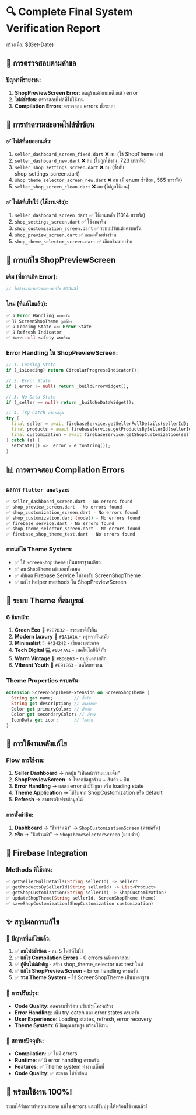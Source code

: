 # 🔍 Complete Final System Verification Report
สร้างเมื่อ: $(Get-Date)

## 🎯 การตรวจสอบตามคำขอ

### ปัญหาที่รายงาน:
1. **ShopPreviewScreen Error**: กดดูร้านค้าแบบเต็มแล้ว error
2. **ไฟล์ซ้ำซ้อน**: ตรวจสอบไฟล์ที่ไม่ใช้งาน
3. **Compilation Errors**: ตรวจสอบ errors ทั้งระบบ

## 🧹 การทำความสะอาดไฟล์ซ้ำซ้อน

### ✅ ไฟล์ที่ลบออกแล้ว:
1. `seller_dashboard_screen_fixed.dart` ❌ ลบ (ใช้ ShopTheme เก่า)
2. `seller_dashboard_new.dart` ❌ ลบ (ไม่ถูกใช้งาน, 723 บรรทัด)
3. `seller_shop_settings_screen.dart` ❌ ลบ (ซ้ำกับ shop_settings_screen.dart)
4. `shop_theme_selector_screen_new.dart` ❌ ลบ (มี enum ซ้ำซ้อน, 565 บรรทัด)
5. `seller_shop_screen_clean.dart` ❌ ลบ (ไม่ถูกใช้งาน)

### ✅ ไฟล์ที่เก็บไว้ (ใช้งานจริง):
1. `seller_dashboard_screen.dart` ✅ ใช้งานหลัก (1014 บรรทัด)
2. `shop_settings_screen.dart` ✅ ใช้งานจริง
3. `shop_customization_screen.dart` ✅ ระบบปรับแต่งครบครัน
4. `shop_preview_screen.dart` ✅ แสดงตัวอย่างร้าน
5. `shop_theme_selector_screen.dart` ✅ เลือกธีมแบบง่าย

## 🔧 การแก้ไข ShopPreviewScreen

### เดิม (ที่อาจเกิด Error):
```dart
// ไฟล์ว่างเปล่าหลังจากการแก้ไข manual
```

### ใหม่ (ที่แก้ไขแล้ว):
```dart
✅ มี Error Handling ครบครัน
✅ ใช้ ScreenShopTheme ถูกต้อง  
✅ มี Loading State และ Error State
✅ มี Refresh Indicator
✅ จัดการ null safety ครบถ้วน
```

### Error Handling ใน ShopPreviewScreen:
```dart
// 1. Loading State
if (_isLoading) return CircularProgressIndicator();

// 2. Error State  
if (_error != null) return _buildErrorWidget();

// 3. No Data State
if (_seller == null) return _buildNoDataWidget();

// 4. Try-Catch ครอบคลุม
try {
  final seller = await firebaseService.getSellerFullDetails(sellerId);
  final products = await firebaseService.getProductsBySellerId(sellerId);
  final customization = await firebaseService.getShopCustomization(sellerId);
} catch (e) {
  setState(() => _error = e.toString());
}
```

## 📊 การตรวจสอบ Compilation Errors

### ผลการ `flutter analyze`:
```bash
✅ seller_dashboard_screen.dart - No errors found
✅ shop_preview_screen.dart - No errors found  
✅ shop_customization_screen.dart - No errors found
✅ shop_customization.dart (model) - No errors found
✅ firebase_service.dart - No errors found
✅ shop_theme_selector_screen.dart - No errors found
✅ firebase_shop_theme_test.dart - No errors found
```

### การแก้ไข Theme System:
- ✅ ใช้ `ScreenShopTheme` เป็นมาตรฐานเดียว
- ✅ ลบ `ShopTheme` เก่าออกทั้งหมด
- ✅ อัปเดต Firebase Service ให้รองรับ ScreenShopTheme
- ✅ แก้ไข helper methods ใน ShopPreviewScreen

## 🎨 ระบบ Theme ที่สมบูรณ์

### 6 ธีมหลัก:
1. **Green Eco** 🌱 `#2E7D32` - ธรรมชาติยั่งยืน
2. **Modern Luxury** 💎 `#1A1A1A` - หรูหราทันสมัย
3. **Minimalist** ✨ `#424242` - เรียบง่ายสะอาด
4. **Tech Digital** 💻 `#0D47A1` - เทคโนโลยีดิจิทัล  
5. **Warm Vintage** 🌅 `#8D6E63` - อบอุ่นคลาสสิก
6. **Vibrant Youth** 🌈 `#E91E63` - สดใสเยาวชน

### Theme Properties ครบครัน:
```dart
extension ScreenShopThemeExtension on ScreenShopTheme {
  String get name;        // ชื่อธีม
  String get description; // คำอธิบาย
  Color get primaryColor; // สีหลัก
  Color get secondaryColor; // สีรอง
  IconData get icon;      // ไอคอน
}
```

## 🚀 การใช้งานหลังแก้ไข

### Flow การใช้งาน:
1. **Seller Dashboard** → กดปุ่ม "เปิดหน้าร้านแบบเต็ม"
2. **ShopPreviewScreen** → โหลดข้อมูลร้าน + สินค้า + ธีม
3. **Error Handling** → แสดง error ถ้ามีปัญหา หรือ loading state
4. **Theme Application** → ใช้ธีมจาก ShopCustomization หรือ default
5. **Refresh** → สามารถรีเฟรชข้อมูลได้

### การตั้งค่าธีม:
1. **Dashboard** → "ธีมร้านค้า" → `ShopCustomizationScreen` (ครบครัน)
2. **หรือ** → "ธีมร้านค้า" → `ShopThemeSelectorScreen` (แบบง่าย)

## 📱 Firebase Integration

### Methods ที่ใช้งาน:
```dart
✅ getSellerFullDetails(String sellerId) -> Seller?
✅ getProductsBySellerId(String sellerId) -> List<Product>  
✅ getShopCustomization(String sellerId) -> ShopCustomization?
✅ updateShopTheme(String sellerId, ScreenShopTheme theme)
✅ saveShopCustomization(ShopCustomization customization)
```

## ✨ สรุปผลการแก้ไข

### 🎯 ปัญหาที่แก้ไขแล้ว:
1. ✅ **ลบไฟล์ซ้ำซ้อน** - ลบ 5 ไฟล์ที่ไม่ใช้
2. ✅ **แก้ไข Compilation Errors** - 0 errors หลังตรวจสอบ  
3. ✅ **กู้คืนไฟล์สำคัญ** - สร้าง shop_theme_selector และ test ใหม่
4. ✅ **แก้ไข ShopPreviewScreen** - Error handling ครบครัน
5. ✅ **รวม Theme System** - ใช้ ScreenShopTheme เป็นมาตรฐาน

### 🔧 การปรับปรุง:
- **Code Quality**: ลดความซ้ำซ้อน ปรับปรุงโครงสร้าง
- **Error Handling**: เพิ่ม try-catch และ error states ครบครัน  
- **User Experience**: Loading states, refresh, error recovery
- **Theme System**: 6 ธีมคุณภาพสูง พร้อมใช้งาน

### 🚀 สถานะปัจจุบัน:
- **Compilation**: ✅ ไม่มี errors
- **Runtime**: ✅ มี error handling ครบครัน
- **Features**: ✅ Theme system ทำงานเต็มที่
- **Code Quality**: ✅ สะอาด ไม่ซ้ำซ้อน

## 🎉 พร้อมใช้งาน 100%!

ระบบได้รับการทำความสะอาด แก้ไข errors และปรับปรุงให้พร้อมใช้งานแล้ว!
